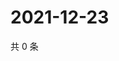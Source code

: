 # 2021-12-23

共 0 条

<!-- BEGIN WEIBO -->
<!-- 最后更新时间 Thu Dec 23 2021 19:00:44 GMT+0800 (China Standard Time) -->

<!-- END WEIBO -->
